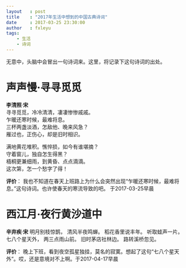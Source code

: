 ```yaml
---
layout   : post
title    : "2017年生活中想到的中国古典诗词"
date     : 2017-03-25 23:30:00
author   : fxleyu
tags:
    - 生活
    - 诗词
---
```

无意中，头脑中会冒出一句诗词来。这里，将记录下这句诗词的出处。

# 声声慢·寻寻觅觅    
**李清照**·**宋**    
寻寻觅觅，冷冷清清，凄凄惨惨戚戚。    
乍暖还寒时候，最难将息。    
三杯两盏淡酒，怎敌他、晚来风急？    
雁过也，正伤心，却是旧时相识。    

满地黄花堆积。憔悴损，如今有谁堪摘？    
守着窗儿，独自怎生得黑？    
梧桐更兼细雨，到黄昏、点点滴滴。    
这次第，怎一个愁字了得！    

**评价**：
我也不知道在春天上班路上为什么会突然出现“乍暖还寒时候，最难将息。”这句诗词。也许使春天的寒流导致的吧。 于2017-03-25早晨


# 西江月·夜行黄沙道中
**辛弃疾**·**宋**
明月别枝惊鹊， 清风半夜鸣蝉。 稻花香里说丰年。 听取蛙声一片。    
七八个星天外， 两三点雨山前。 旧时茅店社林边。 路转溪桥忽见。

**评价**：
晚上下班，看到夜空孤星独挂，莫名的寂寞。想起了这句“七八个星天外”。哎，还是意境对不上啊。于2017-04-17早晨
